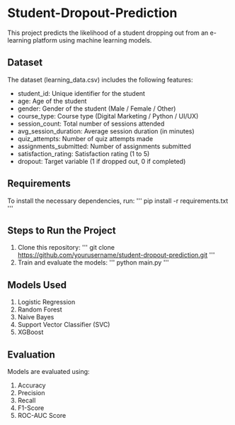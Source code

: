 # Student-Dropout-Prediction

This project predicts the likelihood of a student dropping out from an e-learning platform using machine learning models.

## Dataset
The dataset (learning_data.csv) includes the following features:

- student_id: Unique identifier for the student
- age: Age of the student
- gender: Gender of the student (Male / Female / Other)
- course_type: Course type (Digital Marketing / Python / UI/UX)
- session_count: Total number of sessions attended
- avg_session_duration: Average session duration (in minutes)
- quiz_attempts: Number of quiz attempts made
- assignments_submitted: Number of assignments submitted
- satisfaction_rating: Satisfaction rating (1 to 5)
- dropout: Target variable (1 if dropped out, 0 if completed)

## Requirements
To install the necessary dependencies, run:
''' pip install -r requirements.txt '''

## Steps to Run the Project
1. Clone this repository:
   ''' git clone https://github.com/yourusername/student-dropout-prediction.git '''
2. Train and evaluate the models:
   ''' python main.py '''

## Models Used
1. Logistic Regression
2. Random Forest
3. Naive Bayes
4. Support Vector Classifier (SVC)
5. XGBoost

## Evaluation
Models are evaluated using:

1. Accuracy
2. Precision
3. Recall
4. F1-Score
5. ROC-AUC Score
